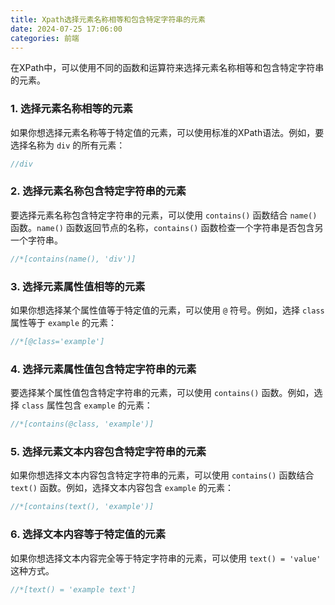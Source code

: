 ```yaml
---
title: Xpath选择元素名称相等和包含特定字符串的元素
date: 2024-07-25 17:06:00
categories: 前端
---
```

在XPath中，可以使用不同的函数和运算符来选择元素名称相等和包含特定字符串的元素。

<!-- more -->

### 1\. 选择元素名称相等的元素

如果你想选择元素名称等于特定值的元素，可以使用标准的XPath语法。例如，要选择名称为 `div` 的所有元素：

```javascript
//div
```

### 2\. 选择元素名称包含特定字符串的元素

要选择元素名称包含特定字符串的元素，可以使用 `contains()` 函数结合 `name()` 函数。`name()` 函数返回节点的名称，`contains()` 函数检查一个字符串是否包含另一个字符串。

```javascript
//*[contains(name(), 'div')]
```

### 3\. 选择元素属性值相等的元素

如果你想选择某个属性值等于特定值的元素，可以使用 `@` 符号。例如，选择 `class` 属性等于 `example` 的元素：

```javascript
//*[@class='example']
```

### 4\. 选择元素属性值包含特定字符串的元素

要选择某个属性值包含特定字符串的元素，可以使用 `contains()` 函数。例如，选择 `class` 属性包含 `example` 的元素：

```javascript
//*[contains(@class, 'example')]
```

### 5\. 选择元素文本内容包含特定字符串的元素

如果你想选择文本内容包含特定字符串的元素，可以使用 `contains()` 函数结合 `text()` 函数。例如，选择文本内容包含 `example` 的元素：

```javascript
//*[contains(text(), 'example')]
```

### 6\. 选择文本内容等于特定值的元素

如果你想选择文本内容完全等于特定字符串的元素，可以使用 `text() = 'value'` 这种方式。

```javascript
//*[text() = 'example text']
```
